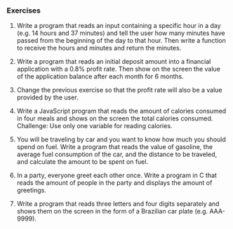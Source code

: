 ### Exercises

1.   Write a program that reads an input containing a specific hour in a day (e.g. 14 hours and 37 minutes) and tell the user how many minutes have passed from the beginning of the day to that hour. Then write a function to receive the hours and minutes and return the minutes.

1.   Write a program that reads an initial deposit amount into a financial application with a 0.8% profit rate. Then show on the screen the value of the application balance after each month for 6 months.

1.   Change the previous exercise so that the profit rate will also be a value provided by the user.

1.   Write a JavaScript program that reads the amount of calories consumed in four meals and shows on the screen the total calories consumed. Challenge: Use only one variable for reading calories.

1.   You will be traveling by car and you want to know how much you should spend on fuel. Write a program that reads the value of gasoline, the average fuel consumption of the car, and the distance to be traveled, and calculate the amount to be spent on fuel.

1.   In a party, everyone greet each other once. Write a program in C that reads the amount of people in the party and displays the amount of greetings.

1.   Write a program that reads three letters and four digits separately and shows them on the screen in the form of a Brazilian car plate (e.g. AAA-9999).
